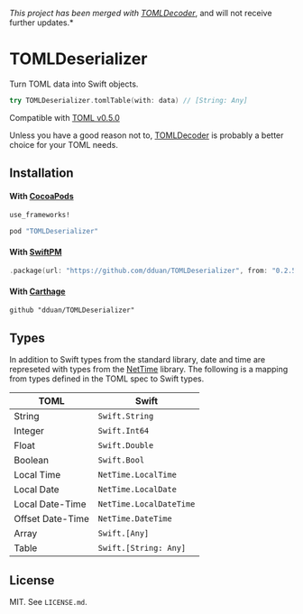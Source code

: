 *This project has been merged with [TOMLDecoder][]*, and will not receive further updates.*

# TOMLDeserializer

Turn TOML data into Swift objects.

```swift
try TOMLDeserializer.tomlTable(with: data) // [String: Any]
```

Compatible with [TOML v0.5.0][]

Unless you have a good reason not to, [TOMLDecoder][] is probably a better choice for your TOML needs.

[TOML v0.5.0]: https://github.com/toml-lang/toml/blob/master/versions/en/toml-v0.5.0.md
[TOMLDecoder]: https://github.com/dduan/TOMLDecoder

## Installation

#### With [CocoaPods](http://cocoapods.org/)

```ruby
use_frameworks!

pod "TOMLDeserializer"
```

#### With [SwiftPM](https://swift.org/package-manager)

```swift
.package(url: "https://github.com/dduan/TOMLDeserializer", from: "0.2.5")
```

#### With [Carthage](https://github.com/Carthage/Carthage)

```
github "dduan/TOMLDeserializer"
```

## Types

In addition to Swift types from the standard library, date and time are
represeted with types from the [NetTime][] library. The following is a mapping
from types defined in the TOML spec to Swift types.

| TOML             | Swift                   |
| -                | -                       |
| String           | `Swift.String`          |
| Integer          | `Swift.Int64`           |
| Float            | `Swift.Double`          |
| Boolean          | `Swift.Bool`            |
| Local Time       | `NetTime.LocalTime`     |
| Local Date       | `NetTime.LocalDate`     |
| Local Date-Time  | `NetTime.LocalDateTime` |
| Offset Date-Time | `NetTime.DateTime`      |
| Array            | `Swift.[Any]`           |
| Table            | `Swift.[String: Any]`   |

[NetTime]: https://github.com/dduan/NetTime

## License

MIT. See `LICENSE.md`.
